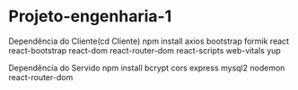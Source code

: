 # Projeto-engenharia-1

Dependência do Cliente(cd Cliente)
npm install axios bootstrap formik react react-bootstrap react-dom react-router-dom react-scripts web-vitals yup

Dependência do Servido
npm install bcrypt cors express mysql2 nodemon react-router-dom
